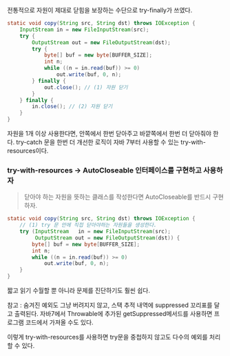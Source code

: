 전통적으로 자원이 제대로 닫힘을 보장하는 수단으로 try-finally가 쓰였다.

```java
static void copy(String src, String dst) throws IOException {
    InputStream in = new FileInputStream(src);
    try {
        OutputStream out = new FileOutputStream(dst);
        try {
            byte[] buf = new byte[BUFFER_SIZE];
            int n;
            while ((n = in.read(buf)) >= 0)
                out.write(buf, 0, n);
        } finally {
            out.close(); // (1) 자원 닫기
        }
    } finally {
        in.close(); // (2) 자원 닫기
    }
}
```

자원을 1개 이상 사용한다면, 안쪽에서 한번 닫아주고 바깥쪽에서 한번 더 닫아줘야 한다. try-catch 문을 한번 더 개선한 로직이 자바 7부터 사용할 수 있는 try-with-resources이다.

### try-with-resources -> AutoCloseable 인터페이스를 구현하고 사용하자

> 닫아야 하는 자원을 뜻하는 클래스를 작성한다면 AutoCloseable를 반드시 구현하자.

```java
static void copy(String src, String dst) throws IOException {
    // (1) try 문 안에 직접 닫아야하는 자원들을 생성한다.
    try (InputStream   in = new FileInputStream(src);
         OutputStream out = new FileOutputStream(dst)) {
        byte[] buf = new byte[BUFFER_SIZE];
        int n;
        while ((n = in.read(buf)) >= 0)
            out.write(buf, 0, n);
    }
}
```

짧고 읽기 수월할 뿐 아니라 문제를 진단하기도 훨씬 쉽다.

참고 : 숨겨진 예외도 그냥 버려지지 않고, 스택 추적 내역에 suppressed 꼬리표를 달고 출력된다. 자바7에서 Throwable에 추가된 getSuppressed메서드를 사용하면 프로그램 코드에서 가져올 수도 있다.

이렇게 try-with-resources를 사용하면 try문을 중첩하지 않고도 다수의 예외를 처리할 수 있다.
